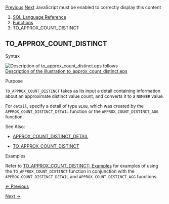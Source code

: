 [Previous](TIMESTAMP_TO_SCN.md) [Next](TO_APPROX_PERCENTILE.md) JavaScript
must be enabled to correctly display this content

  1. [SQL Language Reference ](index.md)
  2. [Functions](Functions.md)
  3. TO_APPROX_COUNT_DISTINCT

## TO_APPROX_COUNT_DISTINCT

Syntax

![Description of to_approx_count_distinct.eps
follows](https://docs.oracle.com/en/database/oracle/oracle-database/23/sqlrf/img/to_approx_count_distinct.gif)  
[Description of the illustration
to_approx_count_distinct.eps](img_text/to_approx_count_distinct.md)

Purpose

`TO_APPROX_COUNT_DISTINCT` takes as its input a detail containing information
about an approximate distinct value count, and converts it to a `NUMBER`
value.

For `detail`, specify a detail of type `BLOB`, which was created by the
`APPROX_COUNT_DISTINCT_DETAIL` function or the `APPROX_COUNT_DISTINCT_AGG`
function.

See Also:

  * [APPROX_COUNT_DISTINCT_DETAIL](APPROX_COUNT_DISTINCT_DETAIL.md#GUID-8FBD2881-743D-425E-A104-472A720DEF50)

  * [TO_APPROX_COUNT_DISTINCT](TO_APPROX_COUNT_DISTINCT.md#GUID-42A18FFB-C992-44A0-AC3E-F4BBF005846F)

Examples

Refer to [TO_APPROX_COUNT_DISTINCT:
Examples](APPROX_COUNT_DISTINCT_DETAIL.md#GUID-8FBD2881-743D-425E-A104-472A720DEF50__TO_APPROX_COUNT_DISTINCTEXAMPLES-08E8528C)
for examples of using the `TO_APPROX_COUNT_DISTINCT` function in conjunction
with the `APPROX_COUNT_DISTINCT_DETAIL` and `APPROX_COUNT_DISTINCT_AGG`
functions.


[← Previous](TIMESTAMP_TO_SCN.md)

[Next →](TO_APPROX_PERCENTILE.md)
